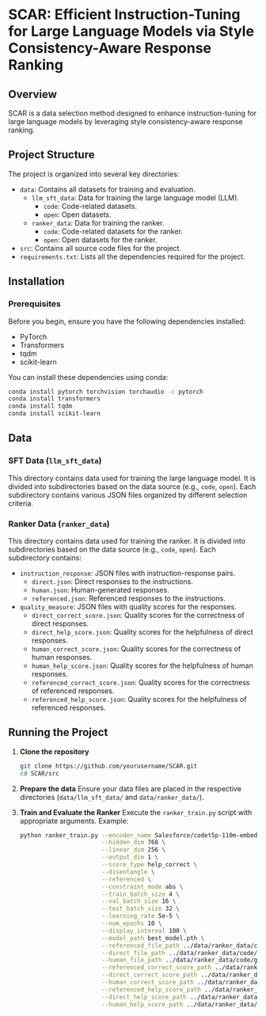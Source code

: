 # SCAR: Efficient Instruction-Tuning for Large Language Models via Style Consistency-Aware Response Ranking

## Overview
SCAR is a data selection method designed to enhance instruction-tuning for large language models by leveraging style consistency-aware response ranking.

## Project Structure
The project is organized into several key directories:

- `data`: Contains all datasets for training and evaluation.
  - `llm_sft_data`: Data for training the large language model (LLM).
    - `code`: Code-related datasets.
    - `open`: Open datasets.
  - `ranker_data`: Data for training the ranker.
    - `code`: Code-related datasets for the ranker.
    - `open`: Open datasets for the ranker.
- `src`: Contains all source code files for the project.
- `requirements.txt`: Lists all the dependencies required for the project.

## Installation

### Prerequisites
Before you begin, ensure you have the following dependencies installed:

- PyTorch
- Transformers
- tqdm
- scikit-learn

You can install these dependencies using conda:

```sh
conda install pytorch torchvision torchaudio -c pytorch
conda install transformers
conda install tqdm
conda install scikit-learn
```

## Data

### SFT Data (`llm_sft_data`)
This directory contains data used for training the large language model. It is divided into subdirectories based on the data source (e.g., `code`, `open`). Each subdirectory contains various JSON files organized by different selection criteria.

### Ranker Data (`ranker_data`)
This directory contains data used for training the ranker. It is divided into subdirectories based on the data source (e.g., `code`, `open`). Each subdirectory contains:
- `instruction_response`: JSON files with instruction-response pairs.
  - `direct.json`: Direct responses to the instructions.
  - `human.json`: Human-generated responses.
  - `referenced.json`: Referenced responses to the instructions.
- `quality_measure`: JSON files with quality scores for the responses.
  - `direct_correct_score.json`: Quality scores for the correctness of direct responses.
  - `direct_help_score.json`: Quality scores for the helpfulness of direct responses.
  - `human_correct_score.json`: Quality scores for the correctness of human responses.
  - `human_help_score.json`: Quality scores for the helpfulness of human responses.
  - `referenced_correct_score.json`: Quality scores for the correctness of referenced responses.
  - `referenced_help_score.json`: Quality scores for the helpfulness of referenced responses.

## Running the Project

1. **Clone the repository**
   ```sh
   git clone https://github.com/yourusername/SCAR.git
   cd SCAR/src
    ```

2. **Prepare the data**
   Ensure your data files are placed in the respective directories (`data/llm_sft_data/` and `data/ranker_data/`).

3. **Train and Evaluate the Ranker**
   Execute the `ranker_train.py` script with appropriate arguments. Example:
   ```sh
   python ranker_train.py --encoder_name Salesforce/codet5p-110m-embedding \
                          --hidden_dim 768 \
                          --linear_dim 256 \
                          --output_dim 1 \
                          --score_type help_correct \
                          --disentangle \
                          --referenced \
                          --constraint_mode abs \
                          --train_batch_size 4 \
                          --val_batch_size 16 \
                          --test_batch_size 32 \
                          --learning_rate 5e-5 \
                          --num_epochs 10 \
                          --display_interval 100 \
                          --model_path best_model.pth \
                          --referenced_file_path ../data/ranker_data/code/gpt_35/instruction_response/referenced.json \
                          --direct_file_path ../data/ranker_data/code/gpt_35/instruction_response/direct.json \
                          --human_file_path ../data/ranker_data/code/gpt_35/instruction_response/human.json \
                          --referenced_correct_score_path ../data/ranker_data/code/gpt_35/quality_measure/referenced_correct_score.json \
                          --direct_correct_score_path ../data/ranker_data/code/gpt_35/quality_measure/direct_correct_score.json \
                          --human_correct_score_path ../data/ranker_data/code/gpt_35/quality_measure/human_correct_score.json \
                          --referenced_help_score_path ../data/ranker_data/code/gpt_35/quality_measure/referenced_help_score.json \
                          --direct_help_score_path ../data/ranker_data/code/gpt_35/quality_measure/direct_help_score.json \
                          --human_help_score_path ../data/ranker_data/code/gpt_35/quality_measure/human_help_score.json

